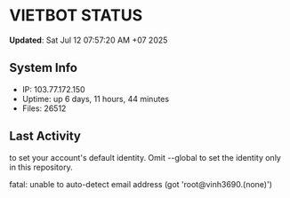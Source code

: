 # VIETBOT STATUS
**Updated**: Sat Jul 12 07:57:20 AM +07 2025

## System Info
- IP: 103.77.172.150
- Uptime: up 6 days, 11 hours, 44 minutes
- Files: 26512

## Last Activity

to set your account's default identity.
Omit --global to set the identity only in this repository.

fatal: unable to auto-detect email address (got 'root@vinh3690.(none)')
